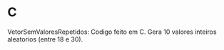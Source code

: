 # C

VetorSemValoresRepetidos: Codigo feito em C. Gera 10 valores inteiros aleatorios (entre 18 e 30).
